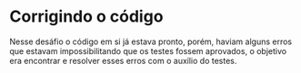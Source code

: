 # Corrigindo o código

Nesse desáfio o código em si já estava pronto, porém, haviam alguns erros que estavam impossibilitando que os testes fossem aprovados, o objetivo era encontrar e resolver esses erros com o auxílio do testes.